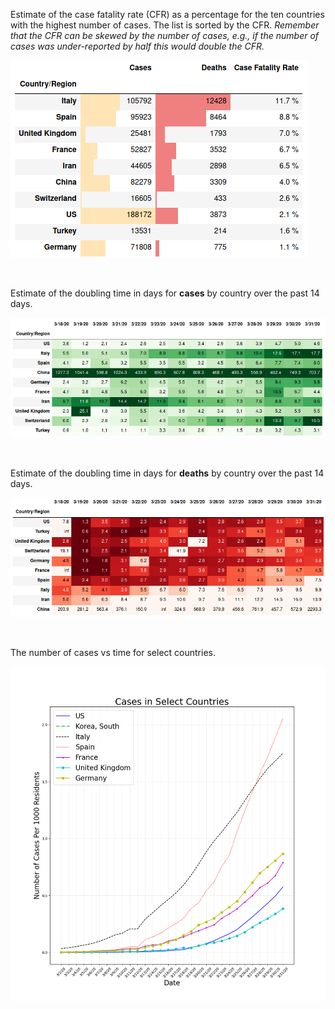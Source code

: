

Estimate of the case fatality rate (CFR) as a percentage for the ten countries with the highest number of cases.  The list is sorted by the CFR. *Remember that the CFR can be skewed by the number of cases, e.g., if the number of cases was under-reported by half this would double the CFR.*

![](cfr.png)



&ensp;

Estimate of the doubling time in days for **cases** by country over the past 14 days.

![](doubling_times_cases.png)

&ensp;

Estimate of the doubling time in days for **deaths** by country over the past 14 days.

![](doubling_times_deaths.png)

&ensp;

The number of cases vs time for select countries.

![](cases_countries.png)
